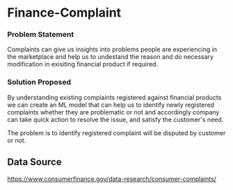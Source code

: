  # Finance-Complaint 

### Problem Statement
Complaints can give us insights into problems people are experiencing in the marketplace and help us to undestand the reason and do necessary modification in exisiting financial product if required.

### Solution Proposed 
By understanding existing complaints registered against financial products we can create an ML model that can help us to identify newly registered complaints whether they are problematic or not and accordingly company can take quick action to resolve the issue, and satisfy the customer's need.

The problem is to identify registered complaint will be disputed by customer or not.

## Data Source
https://www.consumerfinance.gov/data-research/consumer-complaints/